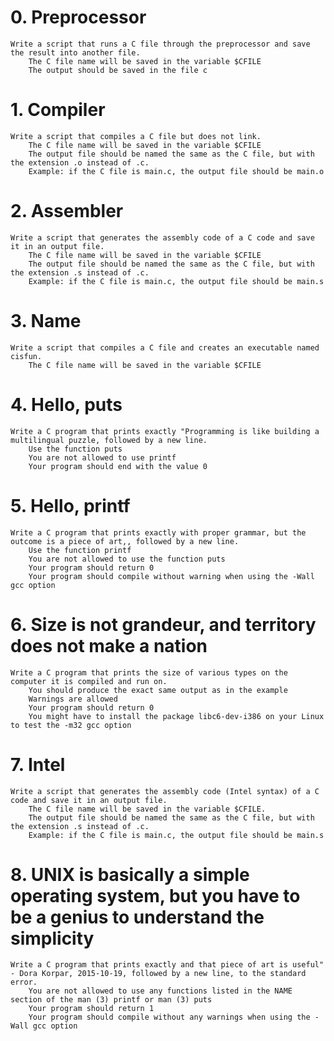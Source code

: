 # 0. Preprocessor
	Write a script that runs a C file through the preprocessor and save the result into another file.
		The C file name will be saved in the variable $CFILE
		The output should be saved in the file c
# 1. Compiler
	Write a script that compiles a C file but does not link.
		The C file name will be saved in the variable $CFILE
		The output file should be named the same as the C file, but with the extension .o instead of .c.
		Example: if the C file is main.c, the output file should be main.o
# 2. Assembler
	Write a script that generates the assembly code of a C code and save it in an output file.
		The C file name will be saved in the variable $CFILE
		The output file should be named the same as the C file, but with the extension .s instead of .c.
		Example: if the C file is main.c, the output file should be main.s
# 3. Name
	Write a script that compiles a C file and creates an executable named cisfun.
		The C file name will be saved in the variable $CFILE
# 4. Hello, puts
	Write a C program that prints exactly "Programming is like building a multilingual puzzle, followed by a new line.
		Use the function puts
		You are not allowed to use printf
		Your program should end with the value 0
# 5. Hello, printf
	Write a C program that prints exactly with proper grammar, but the outcome is a piece of art,, followed by a new line.
		Use the function printf
		You are not allowed to use the function puts
		Your program should return 0
		Your program should compile without warning when using the -Wall gcc option
# 6. Size is not grandeur, and territory does not make a nation
	Write a C program that prints the size of various types on the computer it is compiled and run on.
		You should produce the exact same output as in the example
		Warnings are allowed
		Your program should return 0
		You might have to install the package libc6-dev-i386 on your Linux to test the -m32 gcc option
# 7. Intel
	Write a script that generates the assembly code (Intel syntax) of a C code and save it in an output file.
		The C file name will be saved in the variable $CFILE.
		The output file should be named the same as the C file, but with the extension .s instead of .c.
		Example: if the C file is main.c, the output file should be main.s
# 8. UNIX is basically a simple operating system, but you have to be a genius to understand the simplicity
	Write a C program that prints exactly and that piece of art is useful" - Dora Korpar, 2015-10-19, followed by a new line, to the standard error.
		You are not allowed to use any functions listed in the NAME section of the man (3) printf or man (3) puts
		Your program should return 1
		Your program should compile without any warnings when using the -Wall gcc option

